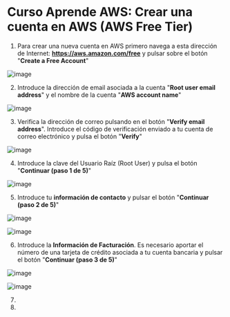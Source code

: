 # Curso Aprende AWS: Crear una cuenta en AWS (AWS Free Tier)

1. Para crear una nueva cuenta en AWS primero navega a esta dirección de Internet: **https://aws.amazon.com/free** y pulsar sobre el botón "**Create a Free Account**"

![image](https://github.com/user-attachments/assets/f12ea633-4bc0-4bc0-b2da-6dfe44fc0cca)

2. Introduce la dirección de email asociada a la cuenta "**Root user email address**" y el nombre de la cuenta "**AWS account name**" 

![image](https://github.com/user-attachments/assets/3c11dcf7-01a2-47fb-a89d-422ca2495f63)

3. Verifica la dirección de correo pulsando en el botón "**Verify email address**". Introduce el código de verificación enviado a tu cuenta de correo electrónico y pulsa el botón "**Verify**"

![image](https://github.com/user-attachments/assets/5f9cf5aa-6151-42ac-b909-46f7fbec8667)

4. Introduce la clave del Usuario Raíz (Root User) y pulsa el botón "**Continuar (paso 1 de 5)**"

![image](https://github.com/user-attachments/assets/1cc7b9f9-7d69-43cf-8695-f6cbe83c8e8b)

5. Introduce tu **información de contacto** y pulsar el botón "**Continuar (paso 2 de 5)**"

![image](https://github.com/user-attachments/assets/baf387c7-c7c6-43d1-8652-bb6c8eeda728)

![image](https://github.com/user-attachments/assets/3142b80a-f4fa-4133-bc96-c974040b6a0b)

6. Introduce la **Información de Facturación**. Es necesario aportar el número de una tarjeta de crédito asociada a tu cuenta bancaria y pulsar el botón "**Continuar (paso 3 de 5)**"

![image](https://github.com/user-attachments/assets/32ade17c-8fd9-4a6a-9d33-e19230c9aa18)

![image](https://github.com/user-attachments/assets/d481772c-064b-4176-8daf-b19f6993d254)

7. 


7. 



